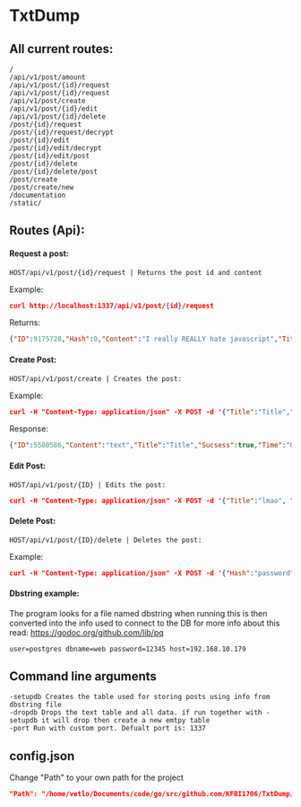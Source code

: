 # TxtDump
## All current routes:
```
/
/api/v1/post/amount
/api/v1/post/{id}/request
/api/v1/post/{id}/request
/api/v1/post/create
/api/v1/post/{id}/edit
/api/v1/post/{id}/delete
/post/{id}/request
/post/{id}/request/decrypt
/post/{id}/edit
/post/{id}/edit/decrypt
/post/{id}/edit/post
/post/{id}/delete
/post/{id}/delete/post
/post/create
/post/create/new
/documentation
/static/
```
## Routes (Api):
#### Request a post:
```
HOST/api/v1/post/{id}/request | Returns the post id and content 
```
Example:
```json
curl http://localhost:1337/api/v1/post/{id}/request
```
Returns:
```json
{"ID":9175728,"Hash":0,"Content":"I really REALLY hate javascript","Title":"Dette e ein title","Sucsess":true,"Time":"2017-12-27T00:00:00Z"}
```
#### Create Post:
```
HOST/api/v1/post/create | Creates the post:
```
Example:
```json
curl -H "Content-Type: application/json" -X POST -d '{"Title":"Title","Content":"text","Hash":"password"}' http://localhost:1337/api/v1/post/create
```
Response:
```json
{"ID":5580586,"Content":"text","Title":"Title","Sucsess":true,"Time":"0001-01-01T00:00:00Z"}
```
#### Edit Post:
```
HOST/api/v1/post/{ID} | Edits the post:
```
```json
curl -H "Content-Type: application/json" -X POST -d '{"Title":"lmao", "Content":"tyest","Hash":"password"}' http://localhost:1337/api/v1/post/4750794/edit
```
#### Delete Post:
```
HOST/api/v1/post/{ID}/delete | Deletes the post:
```
Example:
```json
curl -H "Content-Type: application/json" -X POST -d '{"Hash":"password"}' http://localhost:1337/api/v1/post/4750794/delete
```
#### Dbstring example: 
The program looks for a file named dbstring when running this is then converted into the info used to connect to the DB for more info about this read: https://godoc.org/github.com/lib/pq
```
user=postgres dbname=web password=12345 host=192.168.10.179
```
## Command line arguments
```
-setupdb Creates the table used for storing posts using info from dbstring file
-dropdb Drops the text table and all data. if run together with -setupdb it will drop then create a new emtpy table
-port Run with custom port. Defualt port is: 1337
```
## config.json
Change "Path" to your own path for the project
```json
"Path": "/home/vetlo/Documents/code/go/src/github.com/KFBI1706/TxtDump/"
```